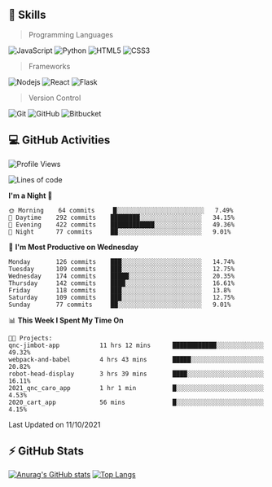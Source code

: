 ## :rocket: Skills<br/>

> Programming Languages

![JavaScript](https://img.shields.io/badge/-JavaScript-%23F7DF1C?style=for-the-badge&logo=javascript&logoColor=white)
![Python](https://img.shields.io/badge/python%20-%2314354C.svg?&style=for-the-badge&logo=python&logoColor=white)
![HTML5](https://img.shields.io/badge/html5%20-%23E34F26.svg?&style=for-the-badge&logo=html5&logoColor=white)
![CSS3](https://img.shields.io/badge/css3%20-%231572B6.svg?&style=for-the-badge&logo=css3&logoColor=white)

> Frameworks

![Nodejs](https://img.shields.io/badge/node.js%20-%2343853D.svg?&style=for-the-badge&logo=node.js&logoColor=white)
![React](https://img.shields.io/badge/React-20232A?style=for-the-badge&logo=react&logoColor=61DAFB)
![Flask](https://img.shields.io/badge/flask%20-%23000.svg?&style=for-the-badge&logo=flask&logoColor=white)

> Version Control

![Git](https://img.shields.io/badge/git%20-%23F05033.svg?&style=for-the-badge&logo=git&logoColor=white)
![GitHub](https://img.shields.io/badge/github%20-%23121011.svg?&style=for-the-badge&logo=github&logoColor=white)
![Bitbucket](https://img.shields.io/badge/bitbucket%20-%230047B3.svg?&style=for-the-badge&logo=bitbucket&logoColor=white)

## :computer: GitHub Activities<br/>

<!--START_SECTION:waka-->
![Profile Views](http://img.shields.io/badge/Profile%20Views-2-blue)

![Lines of code](https://img.shields.io/badge/From%20Hello%20World%20I%27ve%20Written-946147%20lines%20of%20code-blue)

**I'm a Night 🦉** 

```text
🌞 Morning    64 commits     █░░░░░░░░░░░░░░░░░░░░░░░░   7.49% 
🌆 Daytime    292 commits    ████████░░░░░░░░░░░░░░░░░   34.15% 
🌃 Evening    422 commits    ████████████░░░░░░░░░░░░░   49.36% 
🌙 Night      77 commits     ██░░░░░░░░░░░░░░░░░░░░░░░   9.01%

```
📅 **I'm Most Productive on Wednesday** 

```text
Monday       126 commits    ███░░░░░░░░░░░░░░░░░░░░░░   14.74% 
Tuesday      109 commits    ███░░░░░░░░░░░░░░░░░░░░░░   12.75% 
Wednesday    174 commits    █████░░░░░░░░░░░░░░░░░░░░   20.35% 
Thursday     142 commits    ████░░░░░░░░░░░░░░░░░░░░░   16.61% 
Friday       118 commits    ███░░░░░░░░░░░░░░░░░░░░░░   13.8% 
Saturday     109 commits    ███░░░░░░░░░░░░░░░░░░░░░░   12.75% 
Sunday       77 commits     ██░░░░░░░░░░░░░░░░░░░░░░░   9.01%

```


📊 **This Week I Spent My Time On** 

```text
🐱‍💻 Projects: 
qnc-jimbot-app           11 hrs 12 mins      ████████████░░░░░░░░░░░░░   49.32% 
webpack-and-babel        4 hrs 43 mins       █████░░░░░░░░░░░░░░░░░░░░   20.82% 
robot-head-display       3 hrs 39 mins       ████░░░░░░░░░░░░░░░░░░░░░   16.11% 
2021_qnc_caro_app        1 hr 1 min          █░░░░░░░░░░░░░░░░░░░░░░░░   4.53% 
2020_cart_app            56 mins             █░░░░░░░░░░░░░░░░░░░░░░░░   4.15%

```


 Last Updated on 11/10/2021
<!--END_SECTION:waka-->


## :zap: GitHub Stats<br/>
    
[![Anurag's GitHub stats](https://github-readme-stats.vercel.app/api?username=star6973&show_icons=true&theme=prussian)](https://github.com/star6973/github-readme-stats)
[![Top Langs](https://github-readme-stats.vercel.app/api/top-langs/?username=star6973&layout=compact&hide=jupyter%20notebook,html,css,scss&langs_count=4&theme=prussian)](https://github.com/star6973/github-readme-stats)
